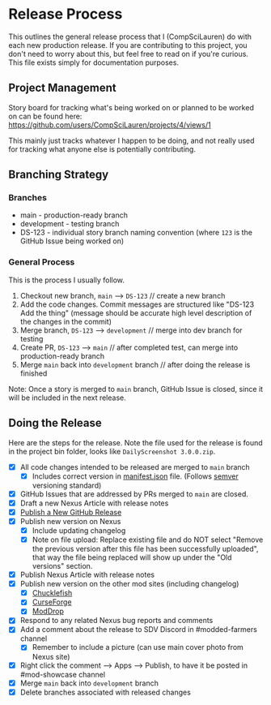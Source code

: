 # Release Process

This outlines the general release process that I (CompSciLauren) do with each new production release. If you are contributing to this project, you don't need to worry about this, but feel free to read on if you're curious. This file exists simply for documentation purposes.

## Project Management

Story board for tracking what's being worked on or planned to be worked on can be found here: https://github.com/users/CompSciLauren/projects/4/views/1

This mainly just tracks whatever I happen to be doing, and not really used for tracking what anyone else is potentially contributing.

## Branching Strategy

### Branches

* main - production-ready branch
* development - testing branch
* DS-123 - individual story branch naming convention (where `123` is the GitHub Issue being worked on)

### General Process

This is the process I usually follow.

1. Checkout new branch, `main` --> `DS-123` // create a new branch
2. Add the code changes. Commit messages are structured like "DS-123 Add the thing" (message should be accurate high level description of the changes in the commit)
3. Merge branch, `DS-123` --> `development` // merge into dev branch for testing
4. Create PR, `DS-123` --> `main` // after completed test, can merge into production-ready branch
5. Merge `main` back into `development` branch // after doing the release is finished

Note: Once a story is merged to `main` branch, GitHub Issue is closed, since it will be included in the next release.

## Doing the Release

Here are the steps for the release. Note the file used for the release is found in the project bin folder, looks like `DailyScreenshot 3.0.0.zip`.

- [x] All code changes intended to be released are merged to `main` branch
    - [x] Includes correct version in [manifest.json](./DailyScreenshot/manifest.json) file. (Follows [semver](https://semver.org/) versioning standard)
- [x] GitHub Issues that are addressed by PRs merged to `main` are closed.
- [x] Draft a new Nexus Article with release notes
- [x] [Publish a New GitHub Release](https://github.com/CompSciLauren/stardew-valley-daily-screenshot-mod/releases/new)
- [x] Publish new version on Nexus
    - [x] Include updating changelog
    - [x] Note on file upload: Replace existing file and do NOT select "Remove the previous version after this file has been successfully uploaded", that way the file being replaced will show up under the "Old versions" section.
- [x] Publish Nexus Article with release notes
- [x] Publish new version on the other mod sites (including changelog)
    - [x] [Chucklefish](https://community.playstarbound.com/resources/daily-screenshot.5907/)
    - [x] [CurseForge](https://www.curseforge.com/stardewvalley/mods/daily-screenshot)
    - [x] [ModDrop](https://www.moddrop.com/stardew-valley/mods/677025-daily-screenshot)
- [x] Respond to any related Nexus bug reports and comments
- [x] Add a comment about the release to SDV Discord in #modded-farmers channel
    - [x] Remember to include a picture (can use main cover photo from Nexus site)
- [x] Right click the comment --> Apps --> Publish, to have it be posted in #mod-showcase channel
- [x] Merge `main` back into `development` branch
- [x] Delete branches associated with released changes

